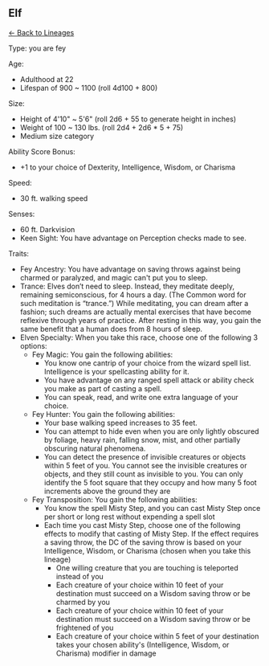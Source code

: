 ## Elf

[<- Back to Lineages](./index.md)

Type: you are fey

Age:

- Adulthood at 22
- Lifespan of 900 ~ 1100 (roll 4d100 + 800)

Size:

- Height of 4'10" ~ 5'6" (roll 2d6 + 55 to generate height in inches)
- Weight of 100 ~ 130 lbs. (roll 2d4 + 2d6 * 5 + 75)
- Medium size category

Ability Score Bonus:

- +1 to your choice of Dexterity, Intelligence, Wisdom, or Charisma

Speed:

- 30 ft. walking speed

Senses:

- 60 ft. Darkvision
- Keen Sight: You have advantage on Perception checks made to see.

Traits:

- Fey Ancestry: You have advantage on saving throws against being charmed or paralyzed, and magic can't put you to sleep.
- Trance: Elves don’t need to sleep. Instead, they meditate deeply, remaining semiconscious, for 4 hours a day. (The Common word for such meditation is “trance.”) While meditating, you can dream after a fashion; such dreams are actually mental exercises that have become reflexive through years of practice. After resting in this way, you gain the same benefit that a human does from 8 hours of sleep.
- Elven Specialty: When you take this race, choose one of the following 3 options:
	- Fey Magic: You gain the following abilities:
		- You know one cantrip of your choice from the wizard spell list. Intelligence is your spellcasting ability for it.
		- You have advantage on any ranged spell attack or ability check you make as part of casting a spell.
		- You can speak, read, and write one extra language of your choice.
	- Fey Hunter: You gain the following abilities:
		- Your base walking speed increases to 35 feet.
		- You can attempt to hide even when you are only lightly obscured by foliage, heavy rain, falling snow, mist, and other partially obscuring natural phenomena.
		- You can detect the presence of invisible creatures or objects within 5 feet of you. You cannot see the invisible creatures or objects, and they still count as invisible to you. You can only identify the 5 foot square that they occupy and how many 5 foot increments above the ground they are
	- Fey Transposition: You gain the following abilities:
		- You know the spell Misty Step, and you can cast Misty Step once per short or long rest without expending a spell slot
		- Each time you cast Misty Step, choose one of the following effects to modify that casting of Misty Step. If the effect requires a saving throw, the DC of the saving throw is based on your Intelligence, Wisdom, or Charisma (chosen when you take this lineage)
			- One willing creature that you are touching is teleported instead of you
			- Each creature of your choice within 10 feet of your destination must succeed on a Wisdom saving throw or be charmed by you
			- Each creature of your choice within 10 feet of your destination must succeed on a Wisdom saving throw or be frightened of you
			- Each creature of your choice within 5 feet of your destination takes your chosen ability's (Intelligence, Wisdom, or Charisma) modifier in damage
